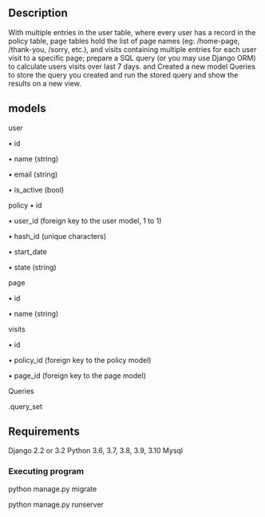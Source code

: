 

## Description

With multiple entries in the user table, where every user has a record in the policy table, page
tables hold the list of page names (eg: /home-page, /thank-you, /sorry, etc.), and visits containing
multiple entries for each user visit to a specific page; prepare a SQL query (or you may use
Django ORM) to calculate users visits over last 7 days.
and Created a new model Queries to store the query you created and run the stored query and show the results
on a new view.


## models
user

• id

• name (string)

• email (string)

• is_active (bool)

policy
• id

• user_id (foreign key to the user model, 1 to 1)

• hash_id (unique characters)

• start_date

• state (string)

page

• id

• name (string)

visits

• id

• policy_id (foreign key to the policy model)

• page_id (foreign key to the page model)

Queries

.query_set





## Requirements
Django 2.2 or 3.2
Python 3.6, 3.7, 3.8, 3.9, 3.10
Mysql


### Executing program

python manage.py migrate

python manage.py runserver
```

